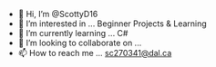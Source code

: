 - 👋 Hi, I’m @ScottyD16
- 👀 I’m interested in ... Beginner Projects & Learning
- 🌱 I’m currently learning ... C# 
- 💞️ I’m looking to collaborate on ...  
- 📫 How to reach me ... sc270341@dal.ca

<!---
ScottyD16/ScottyD16 is a ✨ special ✨ repository because its `README.md` (this file) appears on your GitHub profile.
You can click the Preview link to take a look at your changes.
--->
